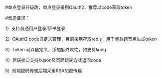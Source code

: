 #单点登录升级改，单点登录采用Oauth2，推荐以code获取token

#改造要求：

1）支持普通用户登录/证书登录

2）OAuth2 code自定义管理，目前采用存取redis，用于集群跨节点生成token

3）Token 可以自定义，添加额外属性，如支持kong

4）后端接口支持以json及页面跳转方式返回code

5）前端密码传递后端采用RSA加密传输
